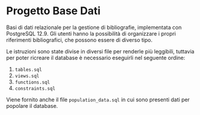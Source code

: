 # Progetto Base Dati

Basi di dati relazionale per la gestione di bibliografie, implementata con PostgreSQL 12.9.
Gli utenti hanno la possibilità di organizzare i propri riferimenti bibliografici, che possono essere di diverso tipo.

Le istruzioni sono state divise in diversi file per renderle più leggibili, tuttavia per poter ricreare il database è necessario eseguirli nel seguente ordine:
1. `tables.sql`
2. `views.sql`
3. `functions.sql`
4. `constraints.sql`

Viene fornito anche il file `population_data.sql` in cui sono presenti dati per popolare il database.
